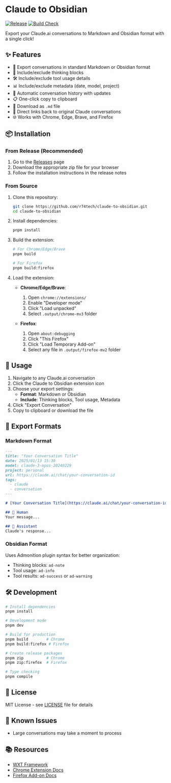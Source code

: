 # Claude to Obsidian

[![Release](https://github.com/r74tech/claude-to-obsidian/actions/workflows/release.yml/badge.svg)](https://github.com/r74tech/claude-to-obsidian/actions/workflows/release.yml)
[![Build Check](https://github.com/r74tech/claude-to-obsidian/actions/workflows/build-check.yml/badge.svg)](https://github.com/r74tech/claude-to-obsidian/actions/workflows/build-check.yml)

Export your Claude.ai conversations to Markdown and Obsidian format with a single click!

## ✨ Features

- 📝 Export conversations in standard Markdown or Obsidian format
- 🤔 Include/exclude thinking blocks
- 🛠️ Include/exclude tool usage details
- 📊 Include/exclude metadata (date, model, project)
- 💾 Automatic conversation history with updates
- 📋 One-click copy to clipboard
- 💾 Download as `.md` file
- 🔗 Direct links back to original Claude conversations
- 🌐 Works with Chrome, Edge, Brave, and Firefox

## 📦 Installation

### From Release (Recommended)

1. Go to the [Releases](https://github.com/r74tech/claude-to-obsidian/releases) page
2. Download the appropriate zip file for your browser
3. Follow the installation instructions in the release notes

### From Source

1. Clone this repository:
   ```bash
   git clone https://github.com/r74tech/claude-to-obsidian.git
   cd claude-to-obsidian
   ```

2. Install dependencies:
   ```bash
   pnpm install
   ```

3. Build the extension:
   ```bash
   # For Chrome/Edge/Brave
   pnpm build
   
   # For Firefox
   pnpm build:firefox
   ```

4. Load the extension:
   - **Chrome/Edge/Brave**:
     1. Open `chrome://extensions/`
     2. Enable "Developer mode"
     3. Click "Load unpacked"
     4. Select `.output/chrome-mv3` folder
   
   - **Firefox**:
     1. Open `about:debugging`
     2. Click "This Firefox"
     3. Click "Load Temporary Add-on"
     4. Select any file in `.output/firefox-mv2` folder

## 🚀 Usage

1. Navigate to any Claude.ai conversation
2. Click the Claude to Obsidian extension icon
3. Choose your export settings:
   - **Format**: Markdown or Obsidian
   - **Include**: Thinking blocks, Tool usage, Metadata
4. Click "Export Conversation"
5. Copy to clipboard or download the file

## 📄 Export Formats

### Markdown Format
```markdown
---
title: "Your Conversation Title"
date: 2025/01/13 15:30
model: claude-3-opus-20240229
project: personal
url: https://claude.ai/chat/your-conversation-id
tags:
  - claude
  - conversation
---

# [Your Conversation Title](https://claude.ai/chat/your-conversation-id)

## 👤 Human
Your message...

## 🤖 Assistant
Claude's response...
```

### Obsidian Format
Uses Admonition plugin syntax for better organization:
- Thinking blocks: `ad-note`
- Tool usage: `ad-info`
- Tool results: `ad-success` or `ad-warning`

## 🛠️ Development

```bash
# Install dependencies
pnpm install

# Development mode
pnpm dev

# Build for production
pnpm build        # Chrome
pnpm build:firefox # Firefox

# Create release packages
pnpm zip          # Chrome
pnpm zip:firefox  # Firefox

# Type checking
pnpm compile
```

## 📝 License

MIT License - see [LICENSE](LICENSE) file for details

## 🐛 Known Issues

- Large conversations may take a moment to process

## 📚 Resources

- [WXT Framework](https://wxt.dev/)
- [Chrome Extension Docs](https://developer.chrome.com/docs/extensions/)
- [Firefox Add-on Docs](https://developer.mozilla.org/en-US/docs/Mozilla/Add-ons)
